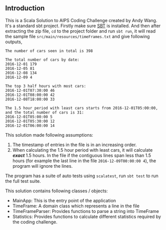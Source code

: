 Introduction
------------

This is a Scala Solution to AIPS Coding Challenge created by Andy Wang. It's a standard sbt project. Firstly make sure [SBT](https://www.scala-sbt.org/) is installed. And then after extracting the zip file, `cd` to the project folder and run `sbt run`, it will read the sample file `src/main/resources/timeFrames.txt` and give following outputs,

```
The number of cars seen in total is 398

The total number of cars by date:
2016-12-01 179
2016-12-05 81
2016-12-08 134
2016-12-09 4

The top 3 half hours with most cars:
2016-12-01T07:30:00 46
2016-12-01T08:00:00 42
2016-12-08T18:00:00 33

The 1.5 hour period with least cars starts from 2016-12-01T05:00:00, and the total number of cars is 31:
2016-12-01T05:00:00 5
2016-12-01T05:30:00 12
2016-12-01T06:00:00 14
```

This solution made following assumptions:
1. The timestamp of entries in the file is in an increasing order.
2. When calculating the 1.5 hour period with least cars, it will calculate ***exact*** 1.5 hours. In the file if the contiguous lines span less than 1.5 hours (for example the last line in the file `2016-12-09T00:00:00 4`), the program will ignore the lines.

The program has a suite of auto tests using `scalatest`, run `sbt test` to run the full test suite.

This solution contains following classes / objects:
- MainApp: This is the entry point of the application
- TimeFrame: A domain class which represents a line in the file
- TimeFrameParser: Provides functions to parse a string into TimeFrame
- Statistics: Provides functions to calculate different statistics required by the coding challenge.
